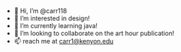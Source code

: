 - 👋 Hi, I’m @carr118
- 👀 I’m interested in design!
- 🌱 I’m currently learning java!
- 💞️ I’m looking to collaborate on the art hour publication!
- 📫 reach me at carr1@kenyon.edu

<!---
carr118/carr118 is a ✨ special ✨ repository because its `README.md` (this file) appears on your GitHub profile.
You can click the Preview link to take a look at your changes.
--->
